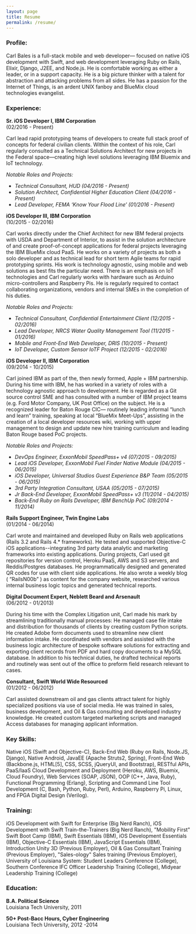 ```yaml
---
layout: page
title: Resume
permalink: /resume/
---
```


### Profile:

Carl Bales is a full-stack mobile and web developer— focused on native iOS development with Swift, and web development leveraging Ruby on Rails, Elixir, Django, J2EE, and Node.js. He is comfortable working as either a leader, or in a support capacity. He is a big picture thinker with a talent for abstraction and attacking problems from all sides. He has a passion for the Internet of Things, is an ardent UNIX fanboy and BlueMix cloud technologies evangelist.

### Experience:

**Sr. iOS Developer I, IBM Corporation**  
(02/2016 - Present)

Carl lead rapid prototyping teams of developers to create full stack proof of concepts for federal civilian clients. Within the context of his role, Carl regularly consulted as a Technical Solutions Architect for new projects in the Federal space—creating high level solutions leveraging IBM Bluemix and IoT technology.

_Notable Roles and Projects:_  

* _Technical Consultant, HUD							                      (04/2016 - Present)_   
* _Solution Architect, Confidential Higher Education Client	 	(04/2016 - Present)_  
* _Lead Developer, FEMA ‘Know Your Flood Line’	 		            (01/2016 - Present)_  


**iOS Developer III, IBM Corporation**  
(10/2015 - 02/2016)

Carl works directly under the Chief Architect for new IBM federal projects with USDA and Department of Interior, to assist in the solution architecture of and create proof-of-concept applications for federal projects leveraging the IBM BlueMix cloud PaaS. He works on a variety of projects as both a solo developer and as technical lead for short term Agile teams for rapid prototyping sprints. His work is technology agnostic, using mobile and web solutions as best fits the particular need. There is an emphasis on IoT technologies and Carl regularly works with hardware such as Arduino micro-controllers and Raspberry Pis. He is regularly required to contact collaborating organizations, vendors and internal SMEs in the completion of his duties.

_Notable Roles and Projects:_

* _Technical Consultant, Confidential Entertainment Client		 (12/2015 - 02/2016)_
* _Lead Developer, NRCS Water Quality Management Tool 		     (11/2015 - 01/2016)_
* _Mobile and Front-End Web Developer, DRIS  			           (10/2015 - Present)_
* _IoT Developer, Custom Sensor IoTF Project 			           (12/2015 - 02/2016)_


**iOS Developer II, IBM Corporation**  
(09/2014 - 10/2015)

Carl joined IBM as part of the, then newly formed, Apple + IBM partnership. During his time with IBM, he has worked in a variety of roles with a technology agnostic approach to development. He is regarded as a Git source control SME and has consulted with a number of IBM project teams (e.g. Ford Motor Company, UK Post Office) on the subject. He is a recognized leader for Baton Rouge CIC— routinely leading informal “lunch and learn” training, speaking at local “BlueMix Meet-Ups”, assisting in the creation of a local developer resources wiki, working with upper management to design and update new hire training curriculum and leading Baton Rouge based PoC projects.

_Notable Roles and Projects:_  

* _DevOps Engineer, ExxonMobil SpeedPass+ v4 			(07/2015 - 09/2015)_  
* _Lead iOS Developer, ExxonMobil Fuel Finder Native Module 	(04/2015 - 06/2015)_
* _iOS Developer, Universal Studios Guest Experience B&P Team 	(05/2015 - 06/2015)_
* _3rd Party Integration Consultant, USAA 				(05/2015 - 07/2015)_  
* _Jr Back-End Developer, ExxonMobil SpeedPass+ v3 		(11/2014 - 04/2015)_
* _Back-End Ruby on Rails Developer, IBM BenchUp PoC 		(09/2014 - 11/2014)_


**Rails Support Engineer, Twin Engine Labs**  
(01/2014 - 06/2014)

Carl wrote and maintained and developed Ruby on Rails web applications (Rails 3.2 and Rails 4.* frameworks). He tested and supported Objective-C iOS applications--integrating 3rd party data analytic and marketing frameworks into existing applications. During projects, Carl used git repositories for version control, Heroku PaaS, AWS and S3 servers, and Reddis/Postgres databases. He programmatically designed and generated QR codes for use with client side applications. He also wrote a weekly blog ( “RailsN00b” ) as content for the company website, researched various internal business logic topics and generated technical reports.


**Digital Document Expert, Neblett Beard and Arsenault**  
(06/2012 - 01/2013)

During his time with the Complex Litigation unit, Carl made his mark by streamlining traditionally manual processes: He managed case file intake and distribution for thousands of clients by creating custom Python scripts. He created Adobe form documents used to streamline new client information intake. He coordinated with vendors and assisted with the business logic architecture of bespoke software solutions for extracting and exporting client records from PDF and hard copy documents to a MySQL database. In addition to his technical duties, he drafted technical reports and routinely was sent out of the office to preform field research relevant to cases.


**Consultant, Swift World Wide Resourced**  
(01/2012 - 06/2012)

Carl assisted downstream oil and gas clients attract talent for highly specialized positions via use of social media. He was trained in sales, business development, and Oil & Gas consulting and developed industry knowledge. He created custom targeted marketing scripts and managed Access databases for managing applicant information.


### Key Skills:   

Native iOS (Swift and Objective-C), Back-End Web (Ruby on Rails, Node.JS, Django), Native Android, JavaEE (Apache Struts2, Spring), Front-End Web (Backbone.js, HTML[5], CSS, SCSS, jQueryUI, and Bootstrap), RESTful APIs, PaaS/IaaS Cloud Development and Deployment (Heroku, AWS, Bluemix, Cloud Foundry), Web Services (SOAP, JSON), OOP (C++, Java, Ruby), Functional Programming (Erlang), Scripting and Command Line Tool Development (C, Bash, Python, Ruby, Perl), Arduino, Raspberry Pi, Linux, and FPGA Digital Design (Verilog).

### Training:

iOS Development with Swift for Enterprise (Big Nerd Ranch), iOS Development with Swift Train-the-Trainers (Big Nerd Ranch), "Mobility First" Swift Boot Camp (IBM), Swift Essentials (IBM), iOS Development Essentials (IBM), Objective-C Essentials (IBM), JavaScript Essentials (IBM), Introduction Unity 3D (Previous Employer), Oil & Gas Consultant Training (Previous Employer), "Sales-ology" Sales training (Previous Employer), University of Louisiana System: Student Leaders Conference (College), Southern Conference IFC Officer Leadership Training (College), Midyear Leadership Training (College)

### Education:  
**B.A. Political Science**  
Louisiana Tech University, 2011

**50+ Post-Bacc Hours, Cyber Engineering**  
Louisiana Tech University, 2012 -2014
